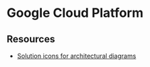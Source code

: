 # Google Cloud Platform

## Resources

- [Solution icons for architectural diagrams](https://cloud.google.com/icons)